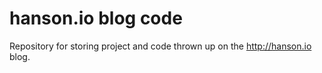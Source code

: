 # hanson.io blog code

Repository for storing project and code thrown up on the http://hanson.io blog.
